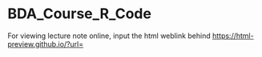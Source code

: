 # BDA_Course_R_Code

For viewing lecture note online, input the html weblink behind https://html-preview.github.io/?url=